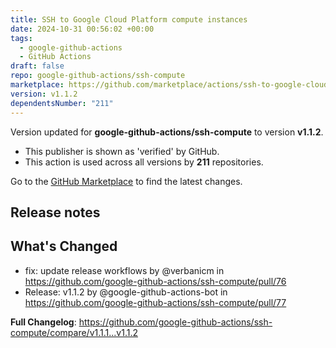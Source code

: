 ```yaml
---
title: SSH to Google Cloud Platform compute instances
date: 2024-10-31 00:56:02 +00:00
tags:
  - google-github-actions
  - GitHub Actions
draft: false
repo: google-github-actions/ssh-compute
marketplace: https://github.com/marketplace/actions/ssh-to-google-cloud-platform-compute-instances
version: v1.1.2
dependentsNumber: "211"
---
```



Version updated for **google-github-actions/ssh-compute** to version **v1.1.2**.
- This publisher is shown as 'verified' by GitHub.
- This action is used across all versions by **211** repositories.

Go to the [GitHub Marketplace](https://github.com/marketplace/actions/ssh-to-google-cloud-platform-compute-instances) to find the latest changes.

## Release notes

## What's Changed
* fix: update release workflows by @verbanicm in https://github.com/google-github-actions/ssh-compute/pull/76
* Release: v1.1.2 by @google-github-actions-bot in https://github.com/google-github-actions/ssh-compute/pull/77


**Full Changelog**: https://github.com/google-github-actions/ssh-compute/compare/v1.1.1...v1.1.2
